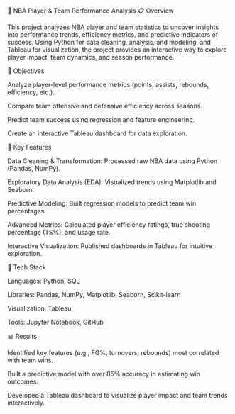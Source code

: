 🏀 NBA Player & Team Performance Analysis
📋 Overview

This project analyzes NBA player and team statistics to uncover insights into performance trends, efficiency metrics, and predictive indicators of success. Using Python for data cleaning, analysis, and modeling, and Tableau for visualization, the project provides an interactive way to explore player impact, team dynamics, and season performance.

🎯 Objectives

Analyze player-level performance metrics (points, assists, rebounds, efficiency, etc.).

Compare team offensive and defensive efficiency across seasons.

Predict team success using regression and feature engineering.

Create an interactive Tableau dashboard for data exploration.

🧠 Key Features

Data Cleaning & Transformation: Processed raw NBA data using Python (Pandas, NumPy).

Exploratory Data Analysis (EDA): Visualized trends using Matplotlib and Seaborn.

Predictive Modeling: Built regression models to predict team win percentages.

Advanced Metrics: Calculated player efficiency ratings, true shooting percentage (TS%), and usage rate.

Interactive Visualization: Published dashboards in Tableau for intuitive exploration.

🧰 Tech Stack

Languages: Python, SQL

Libraries: Pandas, NumPy, Matplotlib, Seaborn, Scikit-learn

Visualization: Tableau

Tools: Jupyter Notebook, GitHub

📊 Results

Identified key features (e.g., FG%, turnovers, rebounds) most correlated with team wins.

Built a predictive model with over 85% accuracy in estimating win outcomes.

Developed a Tableau dashboard to visualize player impact and team trends interactively.
